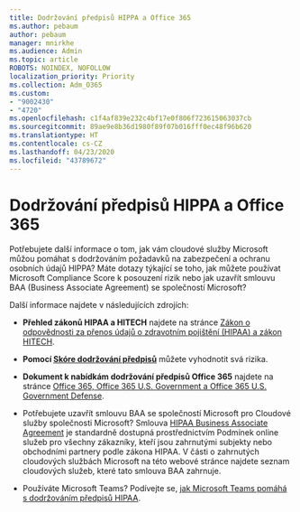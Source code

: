 ```yaml
---
title: Dodržování předpisů HIPPA a Office 365
ms.author: pebaum
author: pebaum
manager: mnirkhe
ms.audience: Admin
ms.topic: article
ROBOTS: NOINDEX, NOFOLLOW
localization_priority: Priority
ms.collection: Adm_O365
ms.custom:
- "9002430"
- "4720"
ms.openlocfilehash: c1f4af839e232c4bf17e0f806f723615063037cb
ms.sourcegitcommit: 89ae9e8b36d1980f89f07b016fff0ec48f96b620
ms.translationtype: HT
ms.contentlocale: cs-CZ
ms.lasthandoff: 04/23/2020
ms.locfileid: "43789672"
---
```

# <a name="hippa-compliance-and-office-365"></a>Dodržování předpisů HIPPA a Office 365

Potřebujete další informace o tom, jak vám cloudové služby Microsoft můžou pomáhat s dodržováním požadavků na zabezpečení a ochranu osobních údajů HIPPA?  Máte dotazy týkající se toho, jak můžete používat Microsoft Compliance Score k posouzení rizik nebo jak uzavřít smlouvu BAA (Business Associate Agreement) se společností Microsoft?  

Další informace najdete v následujících zdrojích:

- **Přehled zákonů HIPAA a HITECH** najdete na stránce [Zákon o odpovědnosti za přenos údajů o zdravotním pojištění (HIPAA) a zákon HITECH](https://docs.microsoft.com/microsoft-365/compliance/offering-hipaa-hitech?view=o365-worldwide).

- **Pomocí [Skóre dodržování předpisů](https://docs.microsoft.com/microsoft-365/compliance/offering-hipaa-hitech?view=o365-worldwide#use-microsoft-compliance-score-to-assess-your-risk)** můžete vyhodnotit svá rizika.

- **Dokument k nabídkám dodržování předpisů Office 365** najdete na stránce [Office 365, Office 365 U.S. Government a Office 365 U.S. Government Defense](https://go.microsoft.com/fwlink/p/?LinkID=2077751).

- Potřebujete uzavřít smlouvu BAA se společností Microsoft pro Cloudové služby společnosti Microsoft? Smlouva [HIPAA Business Associate Agreement](https://aka.ms/BAA) je standardně dostupná prostřednictvím Podmínek online služeb pro všechny zákazníky, kteří jsou zahrnutými subjekty nebo obchodními partnery podle zákona HIPAA. V části o zahrnutých cloudových službách Microsoft na této webové stránce najdete seznam cloudových služeb, které tato smlouva BAA zahrnuje.

- Používáte Microsoft Teams? Podívejte se, [jak Microsoft Teams pomáhá s dodržováním předpisů HIPAA](https://www.microsoft.com/microsoft-365/blog/2019/04/30/white-paper-microsoft-teams-healthcare-providers-hipaa-compliance/).
